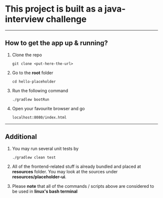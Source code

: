 # This project is built as a java-interview challenge

----
## How to get the app up & running?

1. Clone the repo

    `git clone <put-here-the-url>`

2. Go to the **root** folder

    `cd hello-placeholder`

3. Run the following command
    
    `./gradlew bootRun`

4. Open your favourite browser and go

    `localhost:8080/index.html`


----
## Additional

1. You may run several unit tests by

    `./gradlew clean test`

2. All of the frontend-related stuff is already bundled and placed at **resources** folder. You may look at the sources under **resources/placeholder-ui**. 

3. Please **note** that all of the commands / scripts above are considered to be used in **linux's bash terminal**
